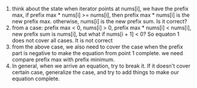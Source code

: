 1. think about the state when iterator points at nums[i], we have the prefix max, if prefix max * nums[i] >= nums[i], then prefix max  * nums[i] is the new prefix max. otherwise, nums[i] is the new prefix sum. Is it correct?
2. from a case: prefix max < 0, nums[i] > 0, prefix max * nums[i] < nums[i], new prefix sum is nums[i],  but what if nums[i + 1] < 0? So equaton 1 does not cover all cases. It is not correct
3. from the above case, we also need to cover the case when the prefix part is negative to make the equation from point 1 complete. 
we need compare prefix max with prefix minimum. 
4. In general, when we arrive an equation, try to break it. If it doesn't cover certain case, generalize the case, and try to add things to make our equation complete. 
